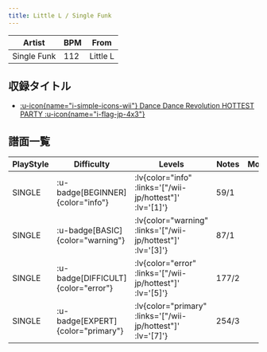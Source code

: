 ```yaml
---
title: Little L / Single Funk
---
```


|Artist|BPM|From|
|------|---|----|
|Single Funk|112|Little L|

## 収録タイトル

- [ :u-icon{name="i-simple-icons-wii"} Dance Dance Revolution HOTTEST PARTY :u-icon{name="i-flag-jp-4x3"} ](/wii-jp/hottest)

## 譜面一覧

|PlayStyle|Difficulty|Levels|Notes|Movie|
|---------|----------|------|-----|-----|
|SINGLE| :u-badge[BEGINNER]{color="info"} | :lv{color="info" :links='["/wii-jp/hottest"]' :lv='[1]'} |59/1||
|SINGLE| :u-badge[BASIC]{color="warning"} | :lv{color="warning" :links='["/wii-jp/hottest"]' :lv='[3]'} |87/1||
|SINGLE| :u-badge[DIFFICULT]{color="error"} | :lv{color="error" :links='["/wii-jp/hottest"]' :lv='[5]'} |177/2||
|SINGLE| :u-badge[EXPERT]{color="primary"} | :lv{color="primary" :links='["/wii-jp/hottest"]' :lv='[7]'} |254/3||
